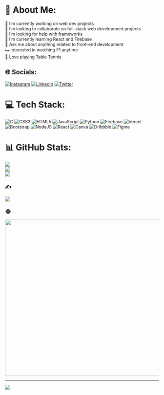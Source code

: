 # 💫 About Me:
🔭 I’m currently working on web dev projects<br>👯 I’m looking to collaborate on full-stack web development projects<br>🤝 I’m looking for help with frameworks<br>🌱 I’m currently learning React and Firebase<br>💬 Ask me about anything related to front-end development<br>🏎️Interested in watching F1 anytime<br>🏓 Love playing Table Tennis 


## 🌐 Socials:
[![Instagram](https://img.shields.io/badge/Instagram-%23E4405F.svg?logo=Instagram&logoColor=white)](https://instagram.com/kunalpassan) [![LinkedIn](https://img.shields.io/badge/LinkedIn-%230077B5.svg?logo=linkedin&logoColor=white)](https://linkedin.com/in/kunalpassan) [![Twitter](https://img.shields.io/badge/Twitter-%231DA1F2.svg?logo=Twitter&logoColor=white)](https://twitter.com/kunalpassan) 

# 💻 Tech Stack:
![C](https://img.shields.io/badge/c-%2300599C.svg?style=for-the-badge&logo=c&logoColor=white) ![CSS3](https://img.shields.io/badge/css3-%231572B6.svg?style=for-the-badge&logo=css3&logoColor=white) ![HTML5](https://img.shields.io/badge/html5-%23E34F26.svg?style=for-the-badge&logo=html5&logoColor=white) ![JavaScript](https://img.shields.io/badge/javascript-%23323330.svg?style=for-the-badge&logo=javascript&logoColor=%23F7DF1E) ![Python](https://img.shields.io/badge/python-3670A0?style=for-the-badge&logo=python&logoColor=ffdd54) ![Firebase](https://img.shields.io/badge/firebase-%23039BE5.svg?style=for-the-badge&logo=firebase) ![Vercel](https://img.shields.io/badge/vercel-%23000000.svg?style=for-the-badge&logo=vercel&logoColor=white) ![Bootstrap](https://img.shields.io/badge/bootstrap-%23563D7C.svg?style=for-the-badge&logo=bootstrap&logoColor=white) ![NodeJS](https://img.shields.io/badge/node.js-6DA55F?style=for-the-badge&logo=node.js&logoColor=white) ![React](https://img.shields.io/badge/react-%2320232a.svg?style=for-the-badge&logo=react&logoColor=%2361DAFB) ![Canva](https://img.shields.io/badge/Canva-%2300C4CC.svg?style=for-the-badge&logo=Canva&logoColor=white) ![Dribbble](https://img.shields.io/badge/Dribbble-EA4C89?style=for-the-badge&logo=dribbble&logoColor=white) 	![Figma](https://img.shields.io/badge/figma-%23F24E1E.svg?style=for-the-badge&logo=figma&logoColor=white)
# 📊 GitHub Stats:
![](https://github-readme-stats.vercel.app/api?username=kazekunal&theme=shades-of-purple&hide_border=false&include_all_commits=false&count_private=false)<br/>
![](https://github-readme-streak-stats.herokuapp.com/?user=kazekunal&theme=shades-of-purple&hide_border=false)<br/>
![](https://github-readme-stats.vercel.app/api/top-langs/?username=kazekunal&theme=shades-of-purple&hide_border=false&include_all_commits=false&count_private=false&layout=compact)

### ✍️
![](https://quotes-github-readme.vercel.app/api?type=vetical&theme=radical)

### 😂
<img src="https://rm.up.railway.app/" width="512px"/>

---
[![](https://visitcount.itsvg.in/api?id=kazekunal&icon=0&color=6)](https://visitcount.itsvg.in)

